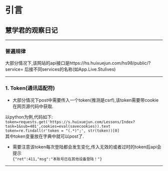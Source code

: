 # 引言  
## 慧学君的观察日记
****
### 普遍规律
大部分情况下,该网站的api接口是https://hs.huixuejun.com/hs98/public/?service= 后接不同services的名称(如App.Live.Stulives)  
****
### 1. Token(通讯适配符)
+ 大部分情况下post中需要传入一个token(推测是csrf),该token需要带cookie在网页源代码中获取.  

以python为例,代码如下:  
  `token=requests.get('https://s.huixuejun.com/Lessons/Index?task=1&sub=401',cookies=eval(savecookies)).text  
  token=re.findall(r'token = "(.*)";', str(token))[0]`    
其中token变量放在字典中就可以post了.  

+ 需要注意该token每次登陆都会发生变化,传入无效的或者过时的token后api会提示  
`{"ret":411,"msg":"本账号已在其他设备登陆！"}`  
****
